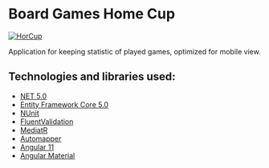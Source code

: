 # Board Games Home Cup

[![HorCup](https://github.com/GorbunowArtem/BoardGamesHomeCup/workflows/HorCup/badge.svg)](https://github.com/GorbunowArtem/BoardGamesHomeCup/actions)

Application for keeping statistic of played games, optimized for mobile view.

## Technologies and libraries used:

- [NET 5.0](https://github.com/microsoft/dotnet)
- [Entity Framework Core 5.0](https://github.com/dotnet/efcore)
- [NUnit](https://github.com/nunit/nunit)
- [FluentValidation](https://github.com/FluentValidation/FluentValidation)
- [MediatR](https://github.com/jbogard/MediatR)
- [Automapper](https://github.com/AutoMapper/AutoMapper)
- [Angular 11](https://github.com/angular/angular)
- [Angular Material](https://github.com/angular/material)
